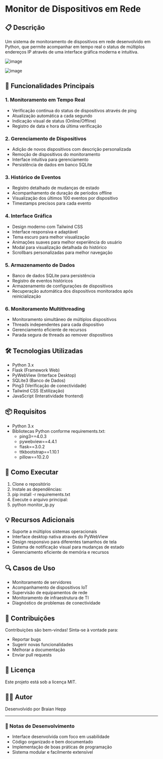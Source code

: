 # Monitor de Dispositivos em Rede

## 📋 Descrição
Um sistema de monitoramento de dispositivos em rede desenvolvido em Python, que permite acompanhar em tempo real o status de múltiplos endereços IP através de uma interface gráfica moderna e intuitiva.

![image](https://github.com/user-attachments/assets/5ab86ee6-67da-4222-b0e5-2a9902d7fcf8)

![image](https://github.com/user-attachments/assets/00c138b0-a71f-48f5-a175-b99df4c5dba5)


## 🚀 Funcionalidades Principais

### 1. Monitoramento em Tempo Real
- Verificação contínua do status de dispositivos através de ping
- Atualização automática a cada segundo
- Indicação visual de status (Online/Offline)
- Registro de data e hora da última verificação

### 2. Gerenciamento de Dispositivos
- Adição de novos dispositivos com descrição personalizada
- Remoção de dispositivos do monitoramento
- Interface intuitiva para gerenciamento
- Persistência de dados em banco SQLite

### 3. Histórico de Eventos
- Registro detalhado de mudanças de estado
- Acompanhamento de duração de períodos offline
- Visualização dos últimos 100 eventos por dispositivo
- Timestamps precisos para cada evento

### 4. Interface Gráfica
- Design moderno com Tailwind CSS
- Interface responsiva e adaptável
- Tema escuro para melhor visualização
- Animações suaves para melhor experiência do usuário
- Modal para visualização detalhada do histórico
- Scrollbars personalizadas para melhor navegação

### 5. Armazenamento de Dados
- Banco de dados SQLite para persistência
- Registro de eventos históricos
- Armazenamento de configurações de dispositivos
- Recuperação automática dos dispositivos monitorados após reinicialização

### 6. Monitoramento Multithreading
- Monitoramento simultâneo de múltiplos dispositivos
- Threads independentes para cada dispositivo
- Gerenciamento eficiente de recursos
- Parada segura de threads ao remover dispositivos

## 🛠️ Tecnologias Utilizadas
- Python 3.x
- Flask (Framework Web)
- PyWebView (Interface Desktop)
- SQLite3 (Banco de Dados)
- Ping3 (Verificação de conectividade)
- Tailwind CSS (Estilização)
- JavaScript (Interatividade frontend)

## 📦 Requisitos
- Python 3.x
- Bibliotecas Python conforme requirements.txt:
  - ping3==4.0.3
  - pywebview==4.4.1
  - flask==3.0.2
  - ttkbootstrap==1.10.1
  - pillow==10.2.0

## 🚀 Como Executar
1. Clone o repositório
2. Instale as dependências:
3. pip install -r requirements.txt
4. Execute o arquivo principal:
5. python monitor_ip.py

## 💡 Recursos Adicionais
- Suporte a múltiplos sistemas operacionais
- Interface desktop nativa através do PyWebView
- Design responsivo para diferentes tamanhos de tela
- Sistema de notificação visual para mudanças de estado
- Gerenciamento eficiente de memória e recursos

## 🔍 Casos de Uso
- Monitoramento de servidores
- Acompanhamento de dispositivos IoT
- Supervisão de equipamentos de rede
- Monitoramento de infraestrutura de TI
- Diagnóstico de problemas de conectividade

## 🤝 Contribuições
Contribuições são bem-vindas! Sinta-se à vontade para:
- Reportar bugs
- Sugerir novas funcionalidades
- Melhorar a documentação
- Enviar pull requests

## 📄 Licença
Este projeto está sob a licença MIT.

## 👨‍💻 Autor
Desenvolvido por Braian Hepp

---

### 📝 Notas de Desenvolvimento
- Interface desenvolvida com foco em usabilidade
- Código organizado e bem documentado
- Implementação de boas práticas de programação
- Sistema modular e facilmente extensível
